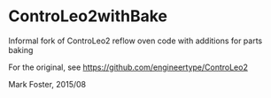 # ControLeo2withBake
Informal fork of ControLeo2 reflow oven code with additions for parts baking

For the original, see
https://github.com/engineertype/ControLeo2

Mark Foster, 2015/08
